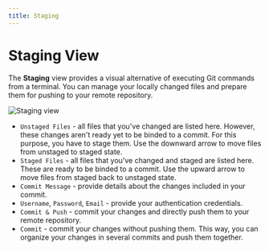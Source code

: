 ```yaml
---
title: Staging
---
```


Staging View
===

The **Staging** view provides a visual alternative of executing Git commands from a terminal. You can manage your locally changed files and prepare them for pushing to your remote repository.

![Staging view](../../../images/ide_view_staging.png)

* ```Unstaged Files``` - all files that you've changed are listed here. However, these changes aren't ready yet to be binded to a commit. For this purpose, you have to stage them. Use the downward arrow to move files from unstaged to staged state.
* ```Staged Files``` - all files that you've changed and staged are listed here. These are ready to be binded to a commit. Use the upward arrow to move files from staged back to unstaged state.
* ```Commit Message``` - provide details about the changes included in your commit.
* ```Username```, ```Password```, ```Email``` - provide your authentication credentials.
* ```Commit & Push``` - commit your changes and directly push them to your remote repository.
* ```Commit``` - commit your changes without pushing them. This way, you can organize your changes in several commits and push them together.